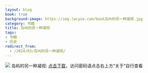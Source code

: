 ```yaml
---
layout: blog
book: true
background-image: https://img.locyoo.com/book岛屿的另一种凝视.jpg
category: 书籍
title: 岛屿的另一种凝视
tags:
- 书籍
- 历史
redirect_from:
  - /2024/03/岛屿的另一种凝视/
---
```

![](https://img.locyoo.com/book岛屿的另一种凝视.jpg)
岛屿的另一种凝视: <a name = "ref1" href="https://url18.ctfile.com/f/50983618-1063935365-a381ab?p=3619">点击下载</a>，访问密码请点击右上方“关于”自行查看